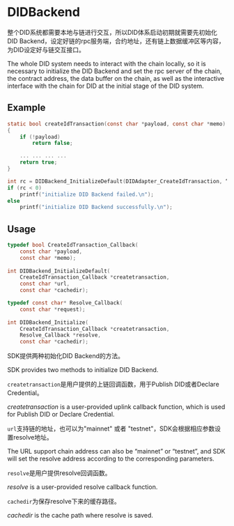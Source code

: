 # DIDBackend

整个DID系统都需要本地与链进行交互，所以DID体系启动初期就需要先初始化DID Backend，设定好链的rpc服务端，合约地址，还有链上数据缓冲区等内容，为DID设定好与链交互接口。

The whole DID system needs to interact with the chain locally, so it is necessary to initialize the DID Backend and set the rpc server of the chain, the contract address, the data buffer on the chain, as well as the interactive interface with the chain for DID at the initial stage of the DID system.

## Example

```c
static bool createIdTransaction(const char *payload, const char *memo)
{
    if (!payload)
        return false;

    ... ... ... ...
    return true;
}

int rc = DIDBackend_InitializeDefault(DIDAdapter_CreateIdTransaction, “mainnet”, cachedir);
if (rc < 0)
	printf("initialize DID Backend failed.\n");
else
	printf("initialize DID Backend successfully.\n");
```

## Usage

```c
typedef bool CreateIdTransaction_Callback(
	const char *payload,
	const char *memo);
	
int DIDBackend_InitializeDefault(
	CreateIdTransaction_Callback *createtransaction,
    const char *url,
    const char *cachedir);
```

```c
typedef const char* Resolve_Callback(
	const char *request);
	
int DIDBackend_Initialize(
	CreateIdTransaction_Callback *createtransaction,
    Resolve_Callback *resolve,
    const char *cachedir);
```

SDK提供两种初始化DID Backend的方法。

SDK provides two methods to initialize DID Backend.

`createtransaction`是用户提供的上链回调函数，用于Publish DID或者Declare Credential。

_createtransaction_ is a user-provided uplink callback function, which is used for Publish DID or Declare Credential.

`url`支持链的地址，也可以为"mainnet" 或者 "testnet"，SDK会根据相应参数设置resolve地址。

The URL support chain address can also be “mainnet” or “testnet”, and SDK will set the resolve address according to the corresponding parameters.

`resolve`是用户提供resolve回调函数。

_resolve_ is a user-provided resolve callback function.

`cachedir`为保存resolve下来的缓存路径。

_cachedir_ is the cache path where resolve is saved.
